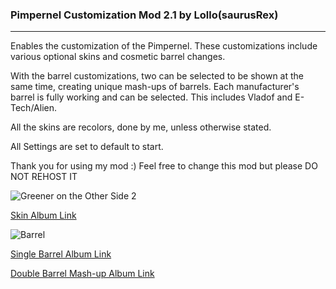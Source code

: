 ### Pimpernel Customization Mod 2.1 by Lollo(saurusRex)

----------------------------------------------------------------------------------------------------------------------

Enables the customization of the Pimpernel.
These customizations include various optional skins and cosmetic barrel changes.
 
With the barrel customizations, two can be selected to be shown at the same time, creating unique mash-ups of barrels. Each manufacturer's barrel is fully working and can be selected. This includes Vladof and E-Tech/Alien.

All the skins are recolors, done by me, unless otherwise stated.

All Settings are set to default to start.

Thank you for using my mod :) 
Feel free to change this mod but please DO NOT REHOST IT



![Greener on the Other Side 2](https://i.imgur.com/XijipzM.png)

[Skin Album Link](https://imgur.com/a/a8unn36)

![Barrel](https://i.imgur.com/vu814Cy.png)

[Single Barrel Album Link](https://imgur.com/a/FMFWvFi)

[Double Barrel Mash-up Album Link](https://imgur.com/a/yLZM1Ud)
